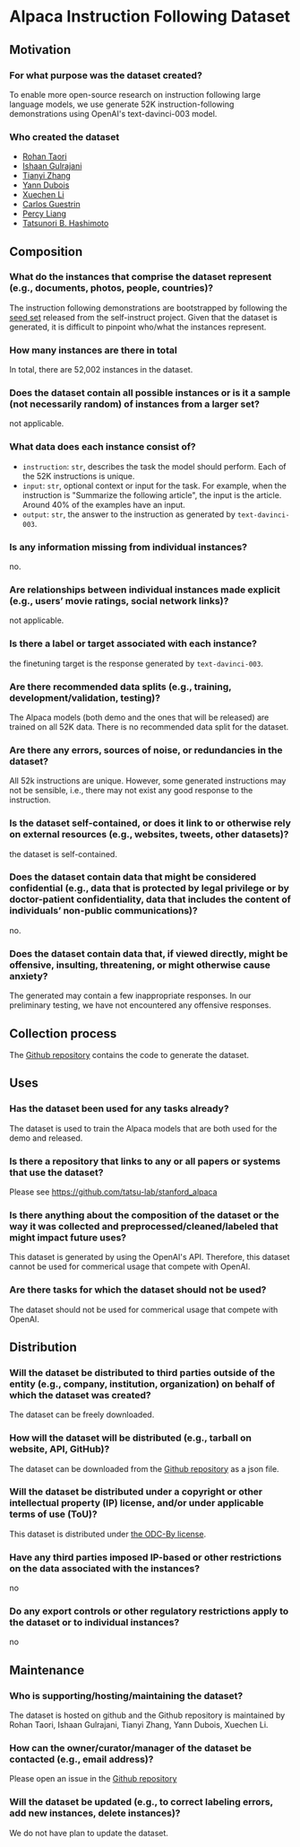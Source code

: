 # Alpaca Instruction Following Dataset

## Motivation
### For what purpose was the dataset created?
To enable more open-source research on instruction following large language models, we use generate 52K instruction-following demonstrations using OpenAI's text-davinci-003 model.

### Who created the dataset
- [Rohan Taori](https://www.rohantaori.com/)
- [Ishaan Gulrajani](https://ishaan.io/)
- [Tianyi Zhang](https://tiiiger.github.io/)
- [Yann Dubois](https://yanndubs.github.io/)
- [Xuechen Li](https://www.lxuechen.com/)
- [Carlos Guestrin](https://guestrin.su.domains/)
- [Percy Liang](https://cs.stanford.edu/~pliang/)
- [Tatsunori B. Hashimoto](https://thashim.github.io/)

## Composition

### What do the instances that comprise the dataset represent (e.g., documents, photos, people, countries)?
The instruction following demonstrations are bootstrapped by following the [seed set](https://github.com/yizhongw/self-instruct/blob/main/data/seed_tasks.jsonl) released from the self-instruct project.
Given that the dataset is generated, it is difficult to pinpoint who/what the instances represent.

### How many instances are there in total
In total, there are 52,002 instances in the dataset.

### Does the dataset contain all possible instances or is it a sample (not necessarily random) of instances from a larger set?
not applicable.

### What data does each instance consist of? 

- `instruction`: `str`, describes the task the model should perform. Each of the 52K instructions is unique.
- `input`: `str`, optional context or input for the task. For example, when the instruction is "Summarize the following article", the input is the article. Around 40% of the examples have an input.
- `output`: `str`, the answer to the instruction as generated by `text-davinci-003`.

### Is any information missing from individual instances?
no.

### Are relationships between individual instances made explicit (e.g., users’ movie ratings, social network links)?
not applicable.

### Is there a label or target associated with each instance?
the finetuning target is the response generated by `text-davinci-003`.

### Are there recommended data splits (e.g., training, development/validation, testing)?
The Alpaca models (both demo and the ones that will be released) are trained on all 52K data.
There is no recommended data split for the dataset.

### Are there any errors, sources of noise, or redundancies in the dataset?
All 52k instructions are unique. However, some generated instructions may not be sensible, i.e., there may not exist any good response to the instruction.

### Is the dataset self-contained, or does it link to or otherwise rely on external resources (e.g., websites, tweets, other datasets)?
the dataset is self-contained.

### Does the dataset contain data that might be considered confidential (e.g., data that is protected by legal privilege or by doctor-patient confidentiality, data that includes the content of individuals’ non-public communications)?
no.

### Does the dataset contain data that, if viewed directly, might be offensive, insulting, threatening, or might otherwise cause anxiety?
The generated may contain a few inappropriate responses. In our preliminary testing, we have not encountered any offensive responses.

## Collection process
The [Github repository](https://github.com/tatsu-lab/stanford_alpaca) contains the code to generate the dataset.

## Uses

### Has the dataset been used for any tasks already?
The dataset is used to train the Alpaca models that are both used for the demo and released.

### Is there a repository that links to any or all papers or systems that use the dataset?
Please see https://github.com/tatsu-lab/stanford_alpaca

### Is there anything about the composition of the dataset or the way it was collected and preprocessed/cleaned/labeled that might impact future uses?
This dataset is generated by using the OpenAI's API. Therefore, this dataset cannot be used for commerical usage that compete with OpenAI.

### Are there tasks for which the dataset should not be used?
The dataset should not be used for commerical usage that compete with OpenAI.

## Distribution
### Will the dataset be distributed to third parties outside of the entity (e.g., company, institution, organization) on behalf of which the dataset was created? 
The dataset can be freely downloaded.

### How will the dataset will be distributed (e.g., tarball on website, API, GitHub)?
The dataset can be downloaded from the [Github repository](https://github.com/tatsu-lab/stanford_alpaca) as a json file.

### Will the dataset be distributed under a copyright or other intellectual property (IP) license, and/or under applicable terms of use (ToU)?
This dataset is distributed under [the ODC-By license](https://opendatacommons.org/licenses/by/1-0/).

### Have any third parties imposed IP-based or other restrictions on the data associated with the instances?
no

### Do any export controls or other regulatory restrictions apply to the dataset or to individual instances?
no

## Maintenance

### Who is supporting/hosting/maintaining the dataset?
The dataset is hosted on github and the Github repository is maintained by Rohan Taori, Ishaan Gulrajani, Tianyi Zhang, Yann Dubois, Xuechen Li.

### How can the owner/curator/manager of the dataset be contacted (e.g., email address)?
Please open an issue in the [Github repository](https://github.com/tatsu-lab/stanford_alpaca)

### Will the dataset be updated (e.g., to correct labeling errors, add new instances, delete instances)?
We do not have plan to update the dataset.
